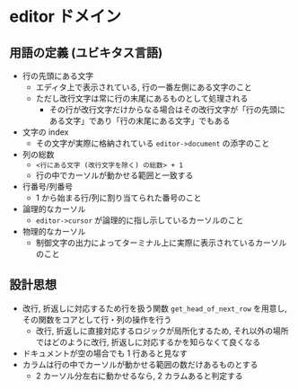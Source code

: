 # editor ドメイン

## 用語の定義 (ユビキタス言語)

- 行の先頭にある文字
  - エディタ上で表示されている, 行の一番左側にある文字のこと
  - ただし改行文字は常に行の末尾にあるものとして処理される
    - その行が改行文字だけからなる場合はその改行文字が「行の先頭にある文字」であり「行の末尾にある文字」でもある
- 文字の index
  - その文字が実際に格納されている `editor->document` の添字のこと
- 列の総数
  - `<行にある文字 (改行文字を除く) の総数> + 1`
  - 行の中でカーソルが動かせる範囲と一致する
- 行番号/列番号
  - 1 から始まる行/列に割り当てられた番号のこと
- 論理的なカーソル
  - `editor->cursor` が論理的に指し示しているカーソルのこと
- 物理的なカーソル
  - 制御文字の出力によってターミナル上に実際に表示されているカーソルのこと

## 設計思想

- 改行, 折返しに対応するため行を扱う関数 `get_head_of_next_row` を用意し,
  その関数をコアとして行・列の操作を行う
  - 改行, 折返しに直接対応するロジックが局所化するため, それ以外の場所ではどのように改行, 折返しに対応するかを知らなくて良くなる
- ドキュメントが空の場合でも 1 行あると見なす
- カラムは行の中でカーソルが動かせる範囲の数だけあるものとする
  - 2 カーソル分左右に動かせるなら, 2 カラムあると判定する
